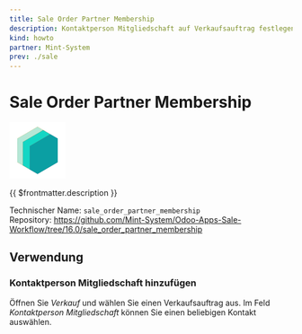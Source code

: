 ```yaml
---
title: Sale Order Partner Membership
description: Kontaktperson Mitgliedschaft auf Verkaufsauftrag festlegen.
kind: howto
partner: Mint-System
prev: ./sale
---
```


# Sale Order Partner Membership

![icon_oms_box](attachments/icons_odoo_mint_system.png)

{{ $frontmatter.description }}

Technischer Name: `sale_order_partner_membership`\
Repository: <https://github.com/Mint-System/Odoo-Apps-Sale-Workflow/tree/16.0/sale_order_partner_membership>

## Verwendung

### Kontaktperson Mitgliedschaft hinzufügen

Öffnen Sie _Verkauf_ und wählen Sie einen Verkaufsauftrag aus. Im Feld _Kontaktperson Mitgliedschaft_ können Sie einen beliebigen Kontakt auswählen.
